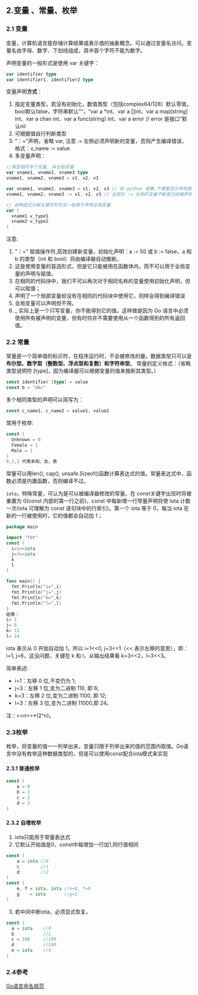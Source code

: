 ## 2.变量 、常量、枚举

### 2.1 变量

变量，计算机语言能存储计算结果或表示值的抽象概念。可以通过变量名访问，变量名由字母、数字、下划线组成，其中首个字符不能为数字。

声明变量的一般形式是使用 var 关键字：

```go
var identifier type
var identifier1, identifier2 type
```

变量声明**方式**：

1. 指定变量类型，若没有初始化，数值类型（包括complex64/128）默认零值，bool默认false，字符串默认“”，“var a *int、var a []int、var a map[string] int、var a chan int、var a func(string) int、var a error // error 是接口”默认nil
2. 可根据值自行判断类型
3. “：=”声明，省略 var, 注意 := 左侧必须声明新的变量，否则产生编译错误，格式：v_name := value
4. 多变量声明：

```go
//类型相同多个变量, 非全局变量
var vname1, vname2, vname3 type
vname1, vname2, vname3 = v1, v2, v3

var vname1, vname2, vname3 = v1, v2, v3 // 和 python 很像,不需要显示声明类型，自动推断
vname1, vname2, vname3 := v1, v2, v3 // 出现在 := 左侧的变量不能是已经被声明过的，否则会导致编译错误

// 这种因式分解关键字的写法一般用于声明全局变量
var (
  vname1 v_type1
  vname2 v_type2
)
```

注意:

1. "：=" 赋值操作符,高效创建新变量，初始化声明：a := 50 或 b := false，a 和 b 的类型（int 和 bool）将由编译器自动推断。
2. 这是使用变量的首选形式，但是它只能被用在函数体内，而不可以用于全局变量的声明与赋值。
3. 在相同的代码块中，我们不可以再次对于相同名称的变量使用初始化声明，但可以赋值；
4. 声明了一个局部变量却没有在相同的代码块中使用它，同样会得到编译错误
5. 全局变量可以声明但不用。
6. _ 实际上是一个只写变量，你不能得到它的值。这样做是因为 Go 语言中必须使用所有被声明的变量，但有时你并不需要使用从一个函数得到的所有返回值。

### 2.2 常量

常量是一个简单值的标识符，在程序运行时，不会被修改的量。数据类型只可以是**布尔型、数字型（整数型、浮点型和复数）和字符串型**。
常量的定义格式：（省略类型说明符 [type]，因为编译器可以根据变量的值来推断其类型。）

```go
const identifier [type] = value
const b = "abc"
```

多个相同类型的声明可以简写为：

```go
const c_name1, c_name2 = value1, value2
```

常用于枚举:

```go
const (
  Unknown = 0
  Female = 1
  Male = 2
)
0,1,2 代表未知、女、男
```

常量可以用len(), cap(), unsafe.Sizeof()函数计算表达式的值。常量表达式中，函数必须是内置函数，否则编译不过。

`iota`，特殊常量，可认为是可以被编译器修改的常量。在 const关键字出现时将被重置为 0(const 内部的第一行之前)，const 中每新增一行常量声明将使 iota 计数一次(iota 可理解为 const 语句块中的行索引)。第一个 iota 等于 0，每当 iota 在新的一行被使用时，它的值都会自动加 1；

```go
package main

import "fmt"
const (
  i=1<<iota
  j=3<<iota
  k
  l
)

func main() {
  fmt.Println("i=",i)
  fmt.Println("j=",j)
  fmt.Println("k=",k)
  fmt.Println("l=",l)
}
结果：
i= 1
j= 6
k= 12
l= 24
```

iota 表示从 0 开始自动加 1，所以 i=1<<0, j=3<<1（<< 表示左移的意思），即：i=1, j=6，这没问题，关键在 k 和 l，从输出结果看 k=3<<2，l=3<<3。

简单表述:

- i=1：左移 0 位,不变仍为 1;
- j=3：左移 1 位,变为二进制 110, 即 6;
- k=3：左移 2 位,变为二进制 1100, 即 12;
- l=3：左移 3 位,变为二进制 11000,即 24。

注：<<n==*(2^n)。

###  2.3枚举

枚举，将变量的值一一列举出来，变量只限于列举出来的值的范围内取值。Go语言中没有枚举这种数据类型的，但是可以使用const配合iota模式来实现

#### 2.3.1 普通枚举

```go
const (
	a = 0
	b = 1
	c = 2
	d = 3
)
```

#### 2.3.2 自增枚举

1. iota只能用于常量表达式
2. 它默认开始值是0，const中每增加一行加1,同行值相同

```go
const (
	a = iota //0
	c        //1
	d        //2
)
const (
	e, f = iota, iota //e=0, f=0
	g    = iota       //g=1
)
```

3. 若中间中断iota，必须显式恢复。

```go
const (
  a = iota    //0
  b           //1
  c = 100     //100
  d           //100
  e = iota    //4
)
```

### 2.4参考

[Go语言命名规范](https://www.cnblogs.com/zhangyafei/p/12466162.html)

